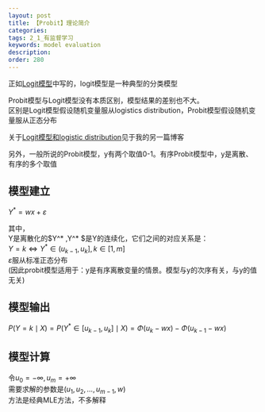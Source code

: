 ```yaml
---
layout: post
title: 【Probit】理论简介
categories:
tags: 2_1_有监督学习
keywords: model evaluation
description:
order: 280
---
```

正如[Logit模型](http://www.guofei.site/2017/05/07/LogisticRegression.html)中写的，logit模型是一种典型的分类模型  


Probit模型与Logit模型没有本质区别，模型结果的差别也不大。  
区别是Logit模型假设随机变量服从logistics distribution，Probit模型假设随机变量服从正态分布  

关于[Logit模型和logistic distribution](http://www.guofei.site/2017/05/07/LogisticRegression.html)见于我的另一篇博客  

另外，一般所说的Probit模型，y有两个取值0-1。有序Probit模型中，y是离散、有序的多个取值  

## 模型建立

$Y^* =wx+\varepsilon$  

其中，  
Y是离散化的$Y^* $,$Y^* $是Y的连续化，它们之间的对应关系是：  
$Y=k \Longleftrightarrow Y^* \in (u_{k-1},u_k],k\in [1,m]$  
$\varepsilon$服从标准正态分布  
(因此probit模型适用于：y是有序离散变量的情景。模型与y的次序有关，与y的值无关)  

## 模型输出
$P(Y=k \mid X)=P(Y^* \in [u_{k-1},u_k] \mid X)=\Phi(u_k-wx)-\Phi (u_{k-1}-wx)$


## 模型计算

令$u_0=-\infty,u_m=+\infty$  
需要求解的参数是$(u_1,u_2,...,u_{m-1},w)$  
方法是经典MLE方法，不多解释  
